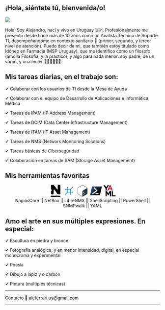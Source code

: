## ¡Hola, siéntete tú, bienvenida/o! 

[![](https://img.shields.io/badge/LinkedIn-0077B5?style=for-the-badge&logo=linkedin&logoColor=white)](https://www.linkedin.com/in/alejandrogabrielferrariespiga/)

<p>Hola! Soy Alejandro, nací y vivo en Uruguay 🇺🇾. Profesionalmente me presento desde hace más de 10 años como un Analista Técnico de Soporte TI, desempeñandome en contexto sanitario 🏥 (primer, segundo, y tercer nivel de atención).
Puedo decir de mi, que también estoy titulado como Idóneo en Farmacia (MSP Uruguay), que me identifico como un filosofo (amo la Filosofía, y la practico), y algo para nada menor: soy padre, de un varon, y una mujer 🙋🏻‍♂️🙋🏼‍♀️.


<h2>Mis tareas diarias, en el trabajo son:</h2>

✔ Colaborar con los usuarios de TI desde la Mesa de Ayuda

✔ Colaborar con el equipo de Desarrollo de Aplicaciones e Informática Médica

✔ Tareas de IPAM (IP Address Management)

✔ Tareas de DCIM (Data Center Infrastructure Management)

✔ Tareas de ITAM (IT Asset Management)

✔ Tareas de NMS (Network Monitoring Solutions)

✔ Tareas básicas de Ciberseguridad

✔ Colaboración en tareas de SAM (Storage Asset Management)

 

<h2>Mis herramientas favoritas</h2>
<div align="center">
   <img src="https://github.com/aleferrariuy/my-library-of-icons/blob/main/icons/Nagios/nagios_logo_icon.jpg" title="NagiosCore" alt="NagiosCore" width="40" height="40"/> 
 
   <img src="https://github.com/aleferrariuy/my-library-of-icons/blob/main/icons/NetBox/netbox256.webp" title="NetBox" alt="NetBox" width="40" height="40"/> 
 
   <img src="https://github.com/devicons/devicon/blob/master/icons/bash/bash-original.svg" title="Bash" alt="Bash" width="40" height="40"/>

   <img src="https://github.com/devicons/devicon/blob/master/icons/powershell/powershell-original.svg" title="PowerShell" alt="PowerShell" width="40" height="40"/>

   <img src="https://github.com/devicons/devicon/blob/master/icons/yaml/yaml-original.svg" title="YAML" alt="YAML" width="40" height="40"/>
</div>
<div align="center">
NagiosCore || NetBox || LibreNMS || ShellScripting || PowerShell || SNMPwalk || YAML 
</div>

 

<h2>Amo el arte en sus múltiples expresiones. En especial:</h2>

✔ Escultura en piedra y bronce

✔ Fotografía analógica, y en menor intensidad, digital, en especial monocroma y experimental

✔ Poesía

✔ Dibujo a lápiz y o carbón

✔ Pintura (múltiples técnicas)

---

Contacto 📩 aleferrari.uy@gmail.com

---
